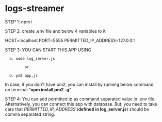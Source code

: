# logs-streamer

STEP 1: npm i

STEP 2. create .env file and below 4 variables to it

HOST=localhost
PORT=5555
PERMITTED_IP_ADDRESS=127.0.0.1
       

STEP 3: YOU CAN START THIS APP USING
     
      a. node log_server.js
             
             or

      b. pm2 app.js

In case, if you don't have pm2, you can install by running below command on terminal 
"**npm install pm2 -g**"

STEP 4: You can add permitted ip as command separated value in .env file. Alternatively, you can connect this app with database.
        But, you need to take care that *PERMITTED_IP_ADDRESS* (**defined in log_server.js**) should be comma separated string.